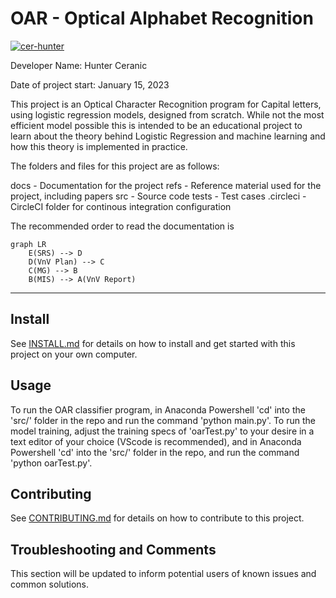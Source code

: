 # OAR - Optical Alphabet Recognition
[![cer-hunter](https://circleci.com/gh/cer-hunter/OAR-CAS741.svg?style=svg)](https://app.circleci.com/pipelines/github/cer-hunter/OAR-CAS741)

Developer Name: Hunter Ceranic

Date of project start: January 15, 2023

This project is an Optical Character Recognition program for Capital letters, using logistic regression models, designed from scratch.
While not the most efficient model possible this is intended to be an educational project to learn about the theory behind Logistic Regression and machine learning and how this theory is implemented in practice.

The folders and files for this project are as follows:

docs - Documentation for the project
refs - Reference material used for the project, including papers
src - Source code
tests - Test cases
.circleci - CircleCI folder for continous integration configuration

The recommended order to read the documentation is
```mermaid
graph LR
    E(SRS) --> D
    D(VnV Plan) --> C
    C(MG) --> B
    B(MIS) --> A(VnV Report)
```

---

## Install

See [INSTALL.md](./INSTALL.md) for details on how to install and get started with this project on your own computer.

## Usage

To run the OAR classifier program, in Anaconda Powershell 'cd' into the 'src/' folder in the repo and run the command 'python main.py'.
To run the model training, adjust the training specs of 'oarTest.py' to your desire in a text editor of your choice (VScode is recommended), and in Anaconda Powershell 'cd' into the 'src/' folder in the repo, and run the command 'python oarTest.py'.

## Contributing

See [CONTRIBUTING.md](./CONTRIBUTING.md) for details on how to contribute to this project.

## Troubleshooting and Comments

This section will be updated to inform potential users of known issues and common solutions.


